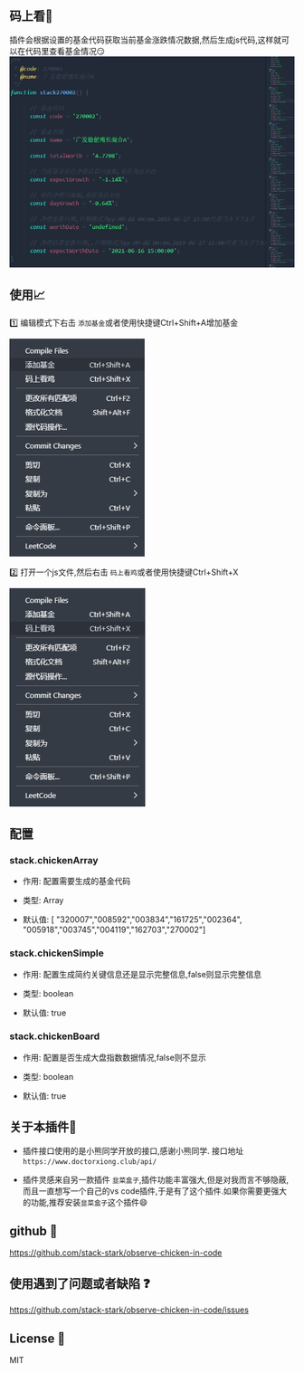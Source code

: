 ## 码上看🐓
插件会根据设置的基金代码获取当前基金涨跌情况数据,然后生成js代码,这样就可以在代码里查看基金情况😏
![](./screenshot/code.png)

## 使用📈
1️⃣ 编辑模式下右击 `添加基金`或者使用快捷键Ctrl+Shift+A增加基金

![](./screenshot/ex1.png)


2️⃣  打开一个js文件,然后右击 `码上看鸡`或者使用快捷键Ctrl+Shift+X

![](./screenshot/ex2.png)

## 配置

### stack.chickenArray

 - 作用: 配置需要生成的基金代码

 - 类型: Array<string>

 - 默认值: [ "320007","008592","003834","161725","002364", "005918","003745","004119","162703","270002"]

### stack.chickenSimple

 - 作用: 配置生成简约关键信息还是显示完整信息,false则显示完整信息

 - 类型: boolean

 - 默认值: true

### stack.chickenBoard

 - 作用: 配置是否生成大盘指数数据情况,false则不显示

 - 类型: boolean

 - 默认值: true

## 关于本插件🍻 

 - 插件接口使用的是小熊同学开放的接口,感谢小熊同学. 接口地址`https://www.doctorxiong.club/api/`

 - 插件灵感来自另一款插件 `韭菜盒子`,插件功能丰富强大,但是对我而言不够隐蔽,而且一直想写一个自己的vs code插件,于是有了这个插件.如果你需要更强大的功能,推荐安装`韭菜盒子`这个插件😄
## github 🔗

https://github.com/stack-stark/observe-chicken-in-code

## 使用遇到了问题或者缺陷 ❓
https://github.com/stack-stark/observe-chicken-in-code/issues

## License 📖
MIT


